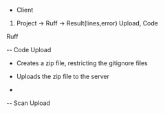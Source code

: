 - Client
1. Project -> Ruff -> Result(lines,error) Upload, Code 

Ruff

-- Code Upload 
- Creates a zip file, restricting the gitignore files
- Uploads the zip file to the server


- 
-- Scan Upload